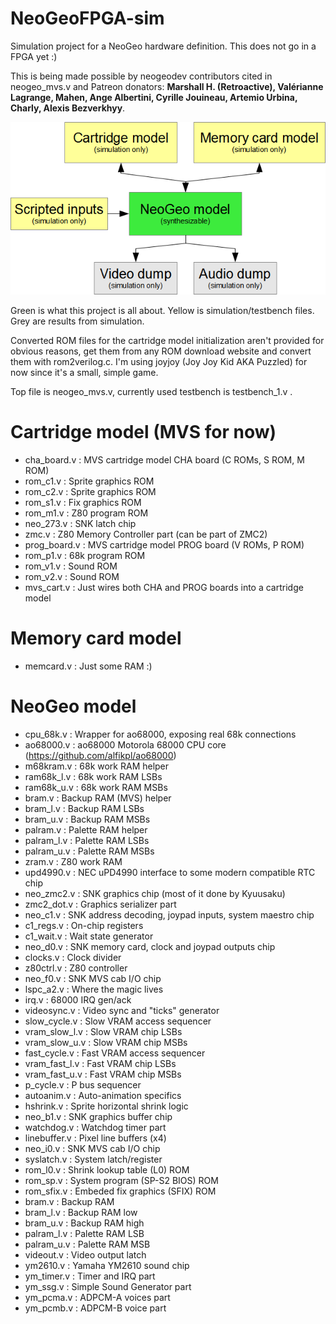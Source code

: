 # NeoGeoFPGA-sim
Simulation project for a NeoGeo hardware definition. This does not go in a FPGA yet :)

This is being made possible by neogeodev contributors cited in neogeo_mvs.v and Patreon donators: **Marshall H. (Retroactive), Valérianne Lagrange, Mahen, Ange Albertini, Cyrille Jouineau, Artemio Urbina, Charly, Alexis Bezverkhyy**.

![Diagram](ngfpgad1.png)

Green is what this project is all about. Yellow is simulation/testbench files. Grey are results from simulation.

Converted ROM files for the cartridge model initialization aren't provided for obvious reasons, get them from any ROM download website and convert them with rom2verilog.c. I'm using joyjoy (Joy Joy Kid AKA Puzzled) for now since it's a small, simple game.

Top file is neogeo_mvs.v, currently used testbench is testbench_1.v .

# Cartridge model (MVS for now)

* cha_board.v : MVS cartridge model CHA board (C ROMs, S ROM, M ROM)
 * rom_c1.v : Sprite graphics ROM
 * rom_c2.v : Sprite graphics ROM
 * rom_s1.v : Fix graphics ROM
 * rom_m1.v : Z80 program ROM
 * neo_273.v : SNK latch chip
 * zmc.v : Z80 Memory Controller part (can be part of ZMC2)
* prog_board.v : MVS cartridge model PROG board (V ROMs, P ROM)
 * rom_p1.v : 68k program ROM
 * rom_v1.v : Sound ROM
 * rom_v2.v : Sound ROM
* mvs_cart.v : Just wires both CHA and PROG boards into a cartridge model

# Memory card model

* memcard.v : Just some RAM :)

# NeoGeo model

* cpu_68k.v : Wrapper for ao68000, exposing real 68k connections
 * ao68000.v : ao68000 Motorola 68000 CPU core (https://github.com/alfikpl/ao68000)
* m68kram.v : 68k work RAM helper
 * ram68k_l.v : 68k work RAM LSBs
 * ram68k_u.v : 68k work RAM MSBs
* bram.v : Backup RAM (MVS) helper
 * bram_l.v : Backup RAM LSBs
 * bram_u.v : Backup RAM MSBs
* palram.v : Palette RAM helper
 * palram_l.v : Palette RAM LSBs
 * palram_u.v : Palette RAM MSBs
* zram.v : Z80 work RAM
* upd4990.v : NEC uPD4990 interface to some modern compatible RTC chip
* neo_zmc2.v : SNK graphics chip (most of it done by Kyuusaku)
 * zmc2_dot.v : Graphics serializer part
* neo_c1.v : SNK address decoding, joypad inputs, system maestro chip
 * c1_regs.v : On-chip registers
 * c1_wait.v : Wait state generator
* neo_d0.v : SNK memory card, clock and joypad outputs chip
 * clocks.v : Clock divider
 * z80ctrl.v : Z80 controller
* neo_f0.v : SNK MVS cab I/O chip
* lspc_a2.v : Where the magic lives
 * irq.v : 68000 IRQ gen/ack
 * videosync.v : Video sync and "ticks" generator
 * slow_cycle.v : Slow VRAM access sequencer
  * vram_slow_l.v : Slow VRAM chip LSBs
  * vram_slow_u.v : Slow VRAM chip MSBs
 * fast_cycle.v : Fast VRAM access sequencer
  * vram_fast_l.v : Fast VRAM chip LSBs
  * vram_fast_u.v : Fast VRAM chip MSBs
 * p_cycle.v : P bus sequencer
 * autoanim.v : Auto-animation specifics
 * hshrink.v : Sprite horizontal shrink logic
* neo_b1.v : SNK graphics buffer chip
 * watchdog.v : Watchdog timer part
 * linebuffer.v : Pixel line buffers (x4)
* neo_i0.v : SNK MVS cab I/O chip
* syslatch.v : System latch/register
* rom_l0.v : Shrink lookup table (L0) ROM
* rom_sp.v : System program (SP-S2 BIOS) ROM
* rom_sfix.v : Embeded fix graphics (SFIX) ROM
* bram.v : Backup RAM
 * bram_l.v : Backup RAM low
 * bram_u.v : Backup RAM high
* palram_l.v : Palette RAM LSB
* palram_u.v : Palette RAM MSB
* videout.v : Video output latch
* ym2610.v : Yamaha YM2610 sound chip
 * ym_timer.v : Timer and IRQ part
 * ym_ssg.v : Simple Sound Generator part
 * ym_pcma.v : ADPCM-A voices part
 * ym_pcmb.v : ADPCM-B voice part
